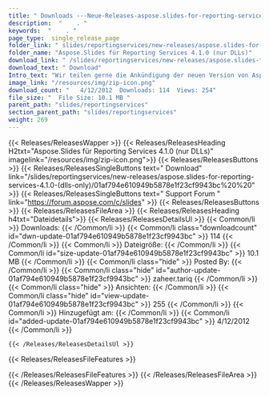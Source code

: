 ```yaml
---
title: " Downloads ---Neue-Releases-aspose.slides-for-reporting-services-4.1.0-(nur-dlls) . "
description:  "    . " 
keywords:  "    . " 
page_type:  single_release_page
folder_link: " slides/reportingservices/new-releases/aspose.slides-for-reporting-services-4.1.0-(dlls-only)/"
folder_name: "Aspose.Slides für Reporting Services 4.1.0 (nur DLLs)"
download_link: " /slides/reportingservices/new-releases/aspose.slides-for-reporting-services-4.1.0-(dlls-only)/01af794e610949b5878e1f23cf9943bc"
download_text: " Download"
Intro_text: "Wir teilen gerne die Ankündigung der neuen Version von Aspose.Slides for Reporting ..."
image_link: "/resources/img/zip-icon.png"
download_count: "   4/12/2012  Downloads: 114  Views: 254"
file_size: "  File Size: 10.1 MB "
parent_path: "slides/reportingservices"
section_parent_path: "slides/reportingservices"
weight: 269
---
```


{{< Releases/ReleasesWapper >}}
  {{< Releases/ReleasesHeading H2txt="Aspose.Slides für Reporting Services 4.1.0 (nur DLLs)" imagelink="/resources/img/zip-icon.png">}}
  {{< Releases/ReleasesButtons >}}
    {{< Releases/ReleasesSingleButtons text=" Download" link="/slides/reportingservices/new-releases/aspose.slides-for-reporting-services-4.1.0-(dlls-only)/01af794e610949b5878e1f23cf9943bc%20%20" >}}
    {{< Releases/ReleasesSingleButtons text=" Support Forum " link="https://forum.aspose.com/c/slides" >}}
  {{< Releases/ReleasesButtons >}}
  {{< Releases/ReleasesFileArea >}}
    {{< Releases/ReleasesHeading h4txt="Dateidetails">}}
    {{< Releases/ReleasesDetailsUl >}}
            {{< Common/li >}} Downloads: {{< /Common/li >}}
      {{< Common/li class="downloadcount" id="dwn-update-01af794e610949b5878e1f23cf9943bc" >}} 114 {{< /Common/li >}}
      {{< Common/li >}} Dateigröße: {{< /Common/li >}}
      {{< Common/li id="size-update-01af794e610949b5878e1f23cf9943bc" >}} 10.1 MB {{< /Common/li >}} 
      {{< Common/li  class="hide" >}} Posted By: {{< /Common/li >}} 
      {{< Common/li class="hide" id="author-update-01af794e610949b5878e1f23cf9943bc" >}} zaheer.tariq {{< /Common/li >}}
      {{< Common/li class="hide" >}} Ansichten: {{< /Common/li >}}
      {{< Common/li class="hide" id="view-update-01af794e610949b5878e1f23cf9943bc" >}} 255 {{< /Common/li >}}
      {{< Common/li >}} Hinzugefügt am: {{< /Common/li >}}
      {{< Common/li id="added-update-01af794e610949b5878e1f23cf9943bc" >}} 4/12/2012 {{< /Common/li >}} 

    {{< /Releases/ReleasesDetailsUl >}}

  {{< Releases/ReleasesFileFeatures >}}
      
  {{< /Releases/ReleasesFileFeatures >}}
 {{< /Releases/ReleasesFileArea >}}
{{< /Releases/ReleasesWapper >}}



